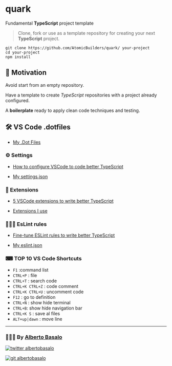 # quark

Fundamental **TypeScript** project template

> Clone, fork or use as a template repository for creating your next **TypeScript** project.

```terminal
git clone https://github.com/AtomicBuilders/quark/ your-project
cd your-project
npm install
```

## 🎯 Motivation

Avoid start from an empty repository.

Have a template to create _TypeScript_ repositories with a project already configured.

A **boilerplate** ready to apply clean code techniques and testing.

## 🛠 VS Code .dotfiles

- [My .Dot Files](https://github.com/AlbertoBasalo/dotfiles)

### ⚙️ Settings

- [How to configure VSCode to code better TypeScript](https://albertobasalo.medium.com/how-to-configure-vscode-to-code-better-typescript-d6e000b2cb06?sk=4c0edee7dd123c0e0c7c6f7266c91e4d)

- [My settings.json](https://github.com/AlbertoBasalo/dotfiles/blob/main/settings.json)

### 🧩 Extensions

- [5 VSCode extensions to write better TypeScript](https://albertobasalo.medium.com/5-vscode-extensions-to-write-better-typescript-9804acbada9?sk=8907a533ca7e5b14aa2daa397bb667d1)

- [Extensions I use](https://github.com/AlbertoBasalo/dotfiles/blob/main/extensions-i-use.md)

### 👩🏼‍⚖️ EsLint rules

- [Fine-tune ESLint rules to write better TypeScript](https://albertobasalo.medium.com/fine-tune-eslint-rules-to-code-better-typescript-e4cabbbe2fa1?sk=fe0c1c07936f2c4a503dbce0272da621)

- [My eslint.json](https://github.com/AlbertoBasalo/dotfiles/blob/main/eslint.json)

### ⌨ TOP 10 VS Code Shortcuts

- `F1` :command list
- `CTRL+P` : file
- `CTRL+T` : search code
- `CTRL+K CTRL+Z` : code comment
- `CTRL+K CTRL+U` : uncomment code
- `F12` : go to definition
- `CTRL+Ñ` : show hide terminal
- `CTRL+B`: show hide navigation bar
- `CTRL+K S` : save al files
- `ALT+up|dawn` : move line

---

<footer>
  <h3>🧑🏼‍💻 By <a href="https://albertobasalo.dev" target="blank">Alberto Basalo</a> </h3>
  <p>
    <a href="https://twitter.com/albertobasalo" target="blank">
      <img src="https://img.shields.io/twitter/follow/albertobasalo?logo=twitter&style=for-the-badge" alt="twitter albertobasalo" />
    </a>
  </p>
  <p>
    <a href="https://github.com/albertobasalo" target="blank">
      <img 
        src="https://img.shields.io/github/followers/albertobasalo?logo=github&label=profile albertobasalo&style=for-the-badge" alt="git albertobasalo" />
    </a>
  </p>
</footer>
